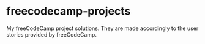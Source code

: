 # freecodecamp-projects
My freeCodeCamp project solutions. They are made accordingly to the user stories provided by freeCodeCamp.

